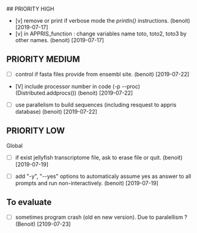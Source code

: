 ## PRIORITY HIGH

- [v] remove or print if verbose mode the _println()_ instructions.  (benoit) [2019-07-17]
- [v] in APPRIS_function : change variables name toto, toto2, toto3 by other names. (benoit) [2019-07-17]



## PRIORITY MEDIUM

- [ ] control if fasta files provide from ensembl site. (benoit) [2019-07-22]
- [V] include processor number in code (-p --proc) (Distributed.addprocs()) (benoit) [2019-07-22]
- [ ] use parallelism to build sequences (including resquest to appris database) (benoit) [2019-07-22]


## PRIORITY LOW

Global

- [ ] if exist jellyfish transcriptome file, ask to erase file or quit. (benoit) [2019-07-19]
- [ ] add "-y", "--yes" options to automaticaly assume yes as answer to all prompts and run non-interactively. (benoit) [2019-07-19]


## To evaluate

- [ ] sometimes program crash (old en new version). Due to paralellism ?(Benoit) [2109-07-23]